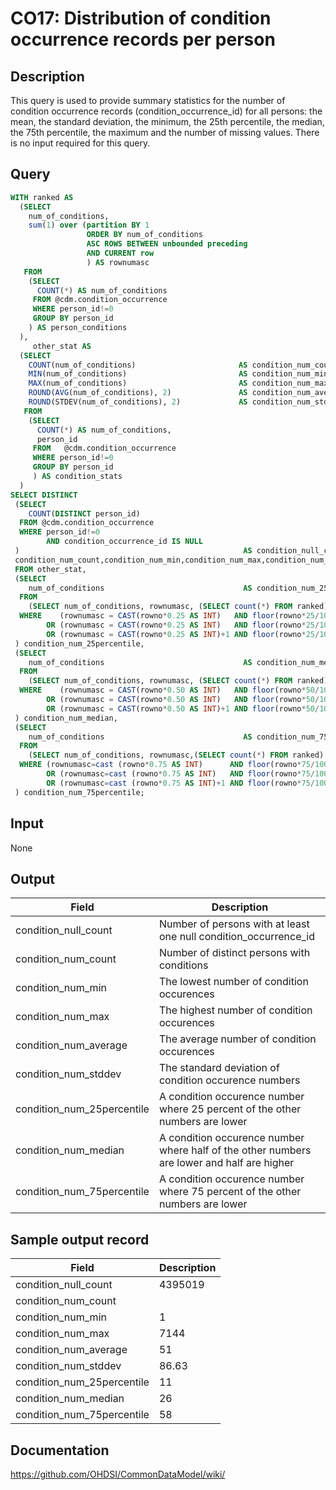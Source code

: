 <!---
Group:condition occurrence
Name:CO17 Distribution of condition occurrence records per person
Author:Patrick Ryan
CDM Version: 5.3
-->

# CO17: Distribution of condition occurrence records per person

## Description
This query is used to provide summary statistics for the number of condition occurrence records (condition_occurrence_id) for all persons: the mean, the standard deviation, the minimum, the 25th percentile, the median, the 75th percentile, the maximum and the number of missing values. There is no input required for this query.

## Query
```sql
WITH ranked AS
  (SELECT 
    num_of_conditions, 
    sum(1) over (partition BY 1
                 ORDER BY num_of_conditions 
                 ASC ROWS BETWEEN unbounded preceding 
                 AND CURRENT row
                 ) AS rownumasc
   FROM 
    (SELECT 
      COUNT(*) AS num_of_conditions
     FROM @cdm.condition_occurrence
     WHERE person_id!=0
     GROUP BY person_id
    ) AS person_conditions
  ),
     other_stat AS
  (SELECT 
    COUNT(num_of_conditions)                       AS condition_num_count,
    MIN(num_of_conditions)                         AS condition_num_min,
    MAX(num_of_conditions)                         AS condition_num_max,
    ROUND(AVG(num_of_conditions), 2)               AS condition_num_average,
    ROUND(STDEV(num_of_conditions), 2)             AS condition_num_stddev
   FROM 
    (SELECT 
      COUNT(*) AS num_of_conditions, 
      person_id
     FROM   @cdm.condition_occurrence
     WHERE person_id!=0
     GROUP BY person_id
     ) AS condition_stats
  )
SELECT DISTINCT
 (SELECT 
    COUNT(DISTINCT person_id)
  FROM @cdm.condition_occurrence
  WHERE person_id!=0 
        AND condition_occurrence_id IS NULL
 )                                                  AS condition_null_count,
 condition_num_count,condition_num_min,condition_num_max,condition_num_average,condition_num_stddev 
 FROM other_stat,
 (SELECT 
    num_of_conditions                               AS condition_num_25percentile
  FROM 
    (SELECT num_of_conditions, rownumasc, (SELECT count(*) FROM ranked) AS rowno FROM ranked) AS all_1
  WHERE    (rownumasc = CAST(rowno*0.25 AS INT)   AND floor(rowno*25/100)  = rowno*25/100 ) 
        OR (rownumasc = CAST(rowno*0.25 AS INT)   AND floor(rowno*25/100) != rowno*25/100 )
        OR (rownumasc = CAST(rowno*0.25 AS INT)+1 AND floor(rowno*25/100) != rowno*25/100 )
 ) condition_num_25percentile,
 (SELECT 
    num_of_conditions                               AS condition_num_median
  FROM 
    (SELECT num_of_conditions, rownumasc, (SELECT count(*) FROM ranked) AS rowno FROM ranked) AS all_2
  WHERE    (rownumasc = CAST(rowno*0.50 AS INT)   AND floor(rowno*50/100)  = rowno*50/100 )
        OR (rownumasc = CAST(rowno*0.50 AS INT)   AND floor(rowno*50/100) != rowno*50/100 )
        OR (rownumasc = CAST(rowno*0.50 AS INT)+1 AND floor(rowno*50/100) != rowno*50/100 )
 ) condition_num_median,
 (SELECT 
    num_of_conditions                               AS condition_num_75percentile
  FROM 
    (SELECT num_of_conditions, rownumasc,(SELECT count(*) FROM ranked) AS rowno FROM ranked) AS all_3
  WHERE (rownumasc=cast (rowno*0.75 AS INT)      AND floor(rowno*75/100)  = rowno*75/100 )
        OR (rownumasc=cast (rowno*0.75 AS INT)   AND floor(rowno*75/100) != rowno*75/100 )
        OR (rownumasc=cast (rowno*0.75 AS INT)+1 AND floor(rowno*75/100) != rowno*75/100 )
 ) condition_num_75percentile;
```

## Input

None

## Output

|  Field |  Description |
| --- | --- |
| condition_null_count | Number of persons with at least one null condition_occurrence_id |
| condition_num_count | Number of distinct persons with conditions |
| condition_num_min | The lowest number of condition occurences |
| condition_num_max | The highest number of condition occurences |
| condition_num_average | The average number of condition occurences |
| condition_num_stddev | The standard deviation of condition occurence numbers |
| condition_num_25percentile | A condition occurence number where 25 percent of the other numbers are lower |
| condition_num_median | A condition occurence number where half of the other numbers are lower and half are higher |
| condition_num_75percentile | A condition occurence number where 75 percent of the other numbers are lower |

## Sample output record

|  Field |  Description |
| --- | --- |
| condition_null_count | 4395019 |
| condition_num_count |   |
| condition_num_min | 1 |
| condition_num_max | 7144 |
| condition_num_average | 51 |
| condition_num_stddev | 86.63 |
| condition_num_25percentile | 11 |
| condition_num_median | 26 |
| condition_num_75percentile | 58 |


## Documentation
https://github.com/OHDSI/CommonDataModel/wiki/
